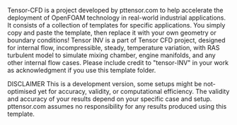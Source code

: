 Tensor-CFD is a project developed by pttensor.com to help accelerate the deployment of OpenFOAM technology in real-world industrial applications. It consists of a collection of templates for specific applications. You simply copy and paste the template, then replace it with your own geometry or boundary conditions! 
Tensor INV is a part of Tensor CFD project, designed for internal flow, incompressible, steady, temperature variation, with RAS turbulent model to simulate mixing chamber, engine manifolds, and any other internal flow cases. 
Please include credit to "tensor-INV" in your work as acknowledgment if you use this template folder.

DISCLAIMER 
This is a development version, some setups might be not-optimised yet for accuracy, validity, or computational efficiency. 
The validity and accuracy of your results depend on your specific case and setup. pttensor.com assumes no responsibility for any results produced using this template.
